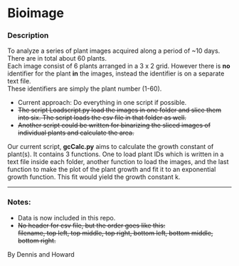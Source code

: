 # Bioimage

### Description  
To analyze a series of plant images acquired along a period of ~10 days. There are in total about  60 plants.  
Each image consist of 6 plants arranged in a 3 x 2 grid. However there is **no** identifier for the plant **in** the images, instead the identifier is on a separate text file.  
These identifiers are simply the plant number (1-60).

- Current approach: Do everything in one script if possible.
- ~~The script Loadscript.py load the images in one folder and slice them into six. The script loads the csv file in that folder as well.~~  
- ~~Another script could be written for binarizing the sliced images of individual plants and calculate the area.~~

Our current script, **gcCalc.py** aims to calculate the growth constant of plant(s). It contains 3 functions. One to load plant IDs which is written in a text file inside each folder, another function to load the images, and the last function to make the plot of the plant growth and fit it to an exponential growth function. This fit would yield the growth constant k. 

---

### Notes:
- Data is now included in this repo.
- ~~No header for csv file, but the order goes like this:~~  
~~filename, top left, top middle, top right, bottom left, bottom middle, bottom right.~~

By Dennis and Howard
